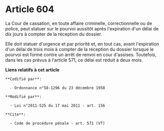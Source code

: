 # Article 604

La Cour de cassation, en toute affaire criminelle, correctionnelle ou de police, peut statuer sur le pourvoi aussitôt après
l'expiration d'un délai de dix jours à compter de la réception du dossier. 

Elle doit statuer d'urgence et par priorité et, en tout cas, avant l'expiration d'un délai de trois mois à compter de la
réception du dossier lorsque le pourvoi est formé contre un arrêt de renvoi en cour d'assises. Toutefois, dans les cas prévus
à l'article 571, ce délai est réduit à deux mois.

**Liens relatifs à cet article**

	**Codifié par**:

	  - Ordonnance n°58-1296 du 23 décembre 1958

	**Modifié par**:

	  - Loi n°2011-525 du 17 mai 2011 - art. 156

	**Cite**:

	  - Code de procédure pénale - art. 571 (VT)
